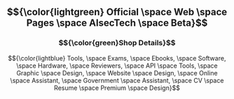 ## $${\color{lightgreen} Official \space Web \space Pages \space AlsecTech \space Beta}$$ 
### $${\color{green}Shop Details}$$

$${\color{lightblue} Tools, \space Exams, \space Ebooks, \space Software, \space Hardware, \space Reviewers, 
\space API \space Tools, \space Graphic \space Design, \space Website \space Design, \space Online \space Assistant,
\space Government \space Assistant, \space CV \space Resume \space Premium \space Design}$$ 
